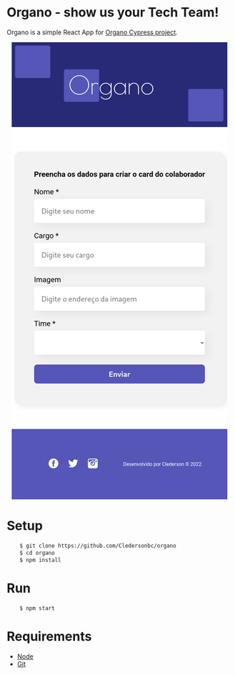 # Organo - show us your Tech Team!

Organo is a simple React App for [Organo Cypress project](https://github.com/Cledersonbc/cypress-organo).

<p align="center">
    <img src="./public/images/screenshot.png">
</p>

# Setup
```shell
    $ git clone https://github.com/Cledersonbc/organo
    $ cd organo
    $ npm install
```

# Run
```shell
    $ npm start
```

# Requirements
* [Node](https://nodejs.org/en/download/)
* [Git](https://git-scm.com/downloads)